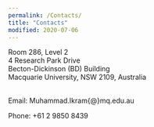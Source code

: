 ```yaml
---
permalink: /Contacts/
title: "Contacts"
modified: 2020-07-06
---
```



Room 286, Level 2 <br>
4 Research Park Drive<br> 
Becton-Dickinson (BD) Building<br>
Macquarie University, NSW 2109, Australia
<br>
<br>

Email: Muhammad.Ikram{\@}mq.edu.au

Phone: +61 2 9850 8439
